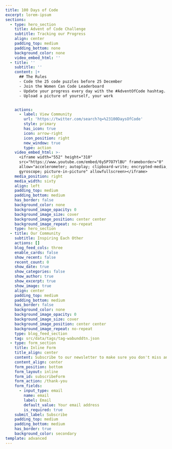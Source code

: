 ```yaml
---
title: 100 Days of Code
excerpt: lorem-ipsum
sections:
  - type: hero_section
    title: Advent of Code Challenge
    subtitle: Tracking our Progress
    align: center
    padding_top: medium
    padding_bottom: none
    background_color: none
    video_embed_html: ''
  - title: ''
    subtitle: ''
    content: |+
      ## The Rules
      - Code the 25 code puzzles before 25 December 
      - Join the Women Can Code Leaderboard
      - Update your progress every day with the #AdventOfCode hashtag.
      - Upload a picture of yourself, your work


    actions:
      - label: View Community
        url: 'https://twitter.com/search?q=%23100DaysOfCode'
        style: primary
        has_icon: true
        icon: arrow-right
        icon_position: right
        new_window: true
        type: action
    video_embed_html: >-
      <iframe width="552" height="310"
      src="https://www.youtube.com/embed/6y5P7O7YlBU" frameborder="0"
      allow="accelerometer; autoplay; clipboard-write; encrypted-media;
      gyroscope; picture-in-picture" allowfullscreen></iframe>
    media_position: right
    media_width: sixty
    align: left
    padding_top: medium
    padding_bottom: medium
    has_border: false
    background_color: none
    background_image_opacity: 0
    background_image_size: cover
    background_image_position: center center
    background_image_repeat: no-repeat
    type: hero_section
  - title: Our Community
    subtitle: Inspiring Each Other
    actions: []
    blog_feed_cols: three
    enable_cards: false
    show_recent: false
    recent_count: 0
    show_date: true
    show_categories: false
    show_author: true
    show_excerpt: true
    show_image: true
    align: center
    padding_top: medium
    padding_bottom: medium
    has_border: false
    background_color: none
    background_image_opacity: 0
    background_image_size: cover
    background_image_position: center center
    background_image_repeat: no-repeat
    type: blog_feed_section
    tag: src/data/tags/tag-wabunddtn.json
  - type: form_section
    title: Inline Form
    title_align: center
    content: Subscribe to our newsletter to make sure you don't miss anything.
    content_align: center
    form_position: bottom
    form_layout: inline
    form_id: subscribeForm
    form_action: /thank-you
    form_fields:
      - input_type: email
        name: email
        label: Email
        default_value: Your email address
        is_required: true
    submit_label: Subscribe
    padding_top: medium
    padding_bottom: medium
    has_border: true
    background_color: secondary
template: advanced
---
```

